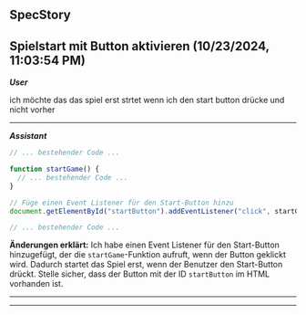 ## SpecStory

## Spielstart mit Button aktivieren (10/23/2024, 11:03:54 PM)

_**User**_

ich möchte das das spiel erst strtet wenn ich den start button drücke und nicht vorher

---

_**Assistant**_

```javascript:js/game.js
// ... bestehender Code ...

function startGame() {
  // ... bestehender Code ...
}

// Füge einen Event Listener für den Start-Button hinzu
document.getElementById("startButton").addEventListener("click", startGame);

// ... bestehender Code ...
```

**Änderungen erklärt:**
Ich habe einen Event Listener für den Start-Button hinzugefügt, der die `startGame`-Funktion aufruft, wenn der Button geklickt wird. Dadurch startet das Spiel erst, wenn der Benutzer den Start-Button drückt. Stelle sicher, dass der Button mit der ID `startButton` im HTML vorhanden ist.

---



---

